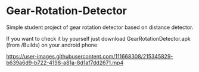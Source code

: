 # Gear-Rotation-Detector

Simple student project of gear rotation detector based on distance detector.

If you want to check it by yourself just download GearRotationDetector.apk (from /Builds) on your android phone



https://user-images.githubusercontent.com/111668308/215345829-b639a6d9-b722-4198-a81a-8d1af7dd2671.mp4

